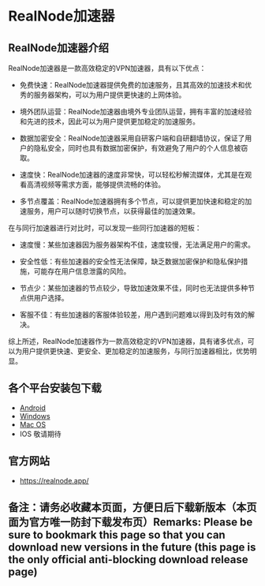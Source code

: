 # RealNode加速器

## RealNode加速器介绍

RealNode加速器是一款高效稳定的VPN加速器，具有以下优点：

- 免费快速：RealNode加速器提供免费的加速服务，且其高效的加速技术和优秀的服务器架构，可以为用户提供更快速的上网体验。

- 境外团队运营：RealNode加速器由境外专业团队运营，拥有丰富的加速经验和先进的技术，因此可以为用户提供更加稳定的加速服务。

- 数据加密安全：RealNode加速器采用自研客户端和自研翻墙协议，保证了用户的隐私安全，同时也具有数据加密保护，有效避免了用户的个人信息被窃取。

- 速度快：RealNode加速器的速度非常快，可以轻松秒解流媒体，尤其是在观看高清视频等需求方面，能够提供流畅的体验。

- 多节点覆盖：RealNode加速器拥有多个节点，可以提供更加快速和稳定的加速服务，用户可以随时切换节点，以获得最佳的加速效果。

在与同行加速器进行对比时，可以发现一些同行加速器的短板：

- 速度慢：某些加速器因为服务器架构不佳，速度较慢，无法满足用户的需求。

- 安全性低：有些加速器的安全性无法保障，缺乏数据加密保护和隐私保护措施，可能存在用户信息泄露的风险。

- 节点少：某些加速器的节点较少，导致加速效果不佳，同时也无法提供多种节点供用户选择。

- 客服不佳：有些加速器的客服体验较差，用户遇到问题难以得到及时有效的解决。

综上所述，RealNode加速器作为一款高效稳定的VPN加速器，具有诸多优点，可以为用户提供更快速、更安全、更加稳定的加速服务，与同行加速器相比，优势明显。


## 各个平台安装包下载

- [Android](https://wwxa.lanzouk.com/realnodeapk-307)
- [Windows](https://wwxa.lanzouk.com/realnodewin-403)
- [Mac OS](https://wwxa.lanzouk.com/realnodemac-403)
- IOS 敬请期待

## 官方网站
- https://realnode.app/

## 备注：请务必收藏本页面，方便日后下载新版本（本页面为官方唯一防封下载发布页）Remarks: Please be sure to bookmark this page so that you can download new versions in the future (this page is the only official anti-blocking download release page)
